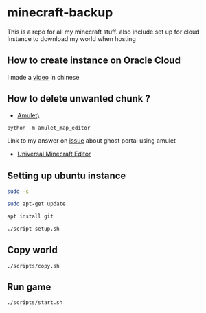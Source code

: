 # minecraft-backup

This is a repo for all my minecraft stuff.
also include set up for cloud Instance to download my world when hosting

## How to create instance on Oracle Cloud

I made a [video](https://www.youtube.com/watch?v=K6tnVemsDQA&t=5s) in chinese

## How to delete unwanted chunk ?

- [Amulet](https://www.amuletmc.com/installing-from-source)\

```python
python -m amulet_map_editor
```

Link to my answer on [issue](https://github.com/Amulet-Team/Amulet-Map-Editor/issues/290#issuecomment-890292869) about ghost portal using amulet

- [Universal Minecraft Editor](https://www.universalminecrafteditor.com/5glXX1pcDtTpIhlScl37.html)

## Setting up ubuntu instance

```bash
sudo -s

sudo apt-get update

apt install git

./script setup.sh
```

## Copy world

`./scripts/copy.sh`

## Run game

`./scripts/start.sh`
